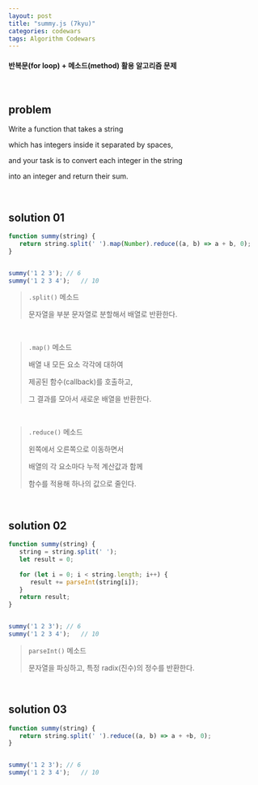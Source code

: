 ```yaml
---
layout: post
title: "summy.js (7kyu)"
categories: codewars
tags: Algorithm Codewars
---
```


#### 반복문(for loop) + 메소드(method) 활용 알고리즘 문제

<br>

## problem

Write a function that takes a string

which has integers inside it separated by spaces,

and your task is to convert each integer in the string

into an integer and return their sum.

<br>

## solution 01

```javascript
function summy(string) {
   return string.split(' ').map(Number).reduce((a, b) => a + b, 0);
}


summy('1 2 3');	// 6
summy('1 2 3 4');	// 10
```

> `.split()` 메소드
>
> 문자열을 부분 문자열로 분할해서 배열로 반환한다.

<br>

> `.map()` 메소드
>
> 배열 내 모든 요소 각각에 대하여
>
> 제공된 함수(callback)를 호출하고,
>
> 그 결과를 모아서 새로운 배열을 반환한다.

<br>

> `.reduce()` 메소드
>
> 왼쪽에서 오른쪽으로 이동하면서
>
> 배열의 각 요소마다 누적 계산값과 함께
>
> 함수를 적용해 하나의 값으로 줄인다.

<br>

## solution 02

```javascript
function summy(string) {
   string = string.split(' ');
   let result = 0;
   
   for (let i = 0; i < string.length; i++) {
      result += parseInt(string[i]);
   }
   return result;
}


summy('1 2 3');	// 6
summy('1 2 3 4');	// 10
```

> `parseInt()` 메소드
>
> 문자열을 파싱하고, 특정 radix(진수)의 정수를 반환한다.

<br>

## solution 03

```javascript
function summy(string) {
   return string.split(' ').reduce((a, b) => a + +b, 0);
}


summy('1 2 3');	// 6
summy('1 2 3 4');	// 10
```



